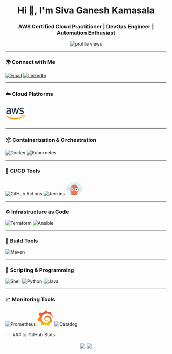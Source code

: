<h1 align="center">Hi 👋, I'm Siva Ganesh Kamasala</h1>
<h3 align="center">AWS Certified Cloud Practitioner | DevOps Engineer | Automation Enthusiast</h3>

<p align="center">
  <img src="https://komarev.com/ghpvc/?username=sivaganeshhere&label=Profile%20views&color=0e75b6&style=flat" alt="profile views" />
</p>

---

### 🌍 Connect with Me

[![Email](https://img.shields.io/badge/Gmail-D14836?style=for-the-badge&logo=gmail&logoColor=white)](mailto:sivaganeshhere@gmail.com)
[![LinkedIn](https://img.shields.io/badge/LinkedIn-blue?style=for-the-badge&logo=linkedin&logoColor=white)](https://www.linkedin.com/in/sivaganeshhere)

---

### ☁️ Cloud Platforms

<p align="left">
  <img src="https://raw.githubusercontent.com/devicons/devicon/master/icons/amazonwebservices/amazonwebservices-original-wordmark.svg" title="AWS" alt="AWS" width="60" height="60"/>
</p>

---

### 📦 Containerization & Orchestration

<p align="left">
  <img src="https://cdn.jsdelivr.net/gh/devicons/devicon/icons/docker/docker-original.svg" title="Docker" alt="Docker" width="50" height="50"/>
  <img src="https://cdn.jsdelivr.net/gh/devicons/devicon/icons/kubernetes/kubernetes-plain.svg" title="Kubernetes" alt="Kubernetes" width="50" height="50"/>
</p>

---

### 🔁 CI/CD Tools

<p align="left">
  <img src="https://cdn.jsdelivr.net/gh/devicons/devicon/icons/github/github-original.svg" title="GitHub Actions" alt="GitHub Actions" width="50" height="50"/>
  <img src="https://cdn.jsdelivr.net/gh/devicons/devicon/icons/jenkins/jenkins-original.svg" title="Jenkins" alt="Jenkins" width="50" height="50"/>
  <img src="https://raw.githubusercontent.com/argoproj/argo-cd/master/docs/assets/logo.png" title="Argo CD" alt="Argo CD" width="50" height="50"/>
</p>

---

### ⚙️ Infrastructure as Code

<p align="left">
  <img src="https://cdn.jsdelivr.net/gh/devicons/devicon/icons/terraform/terraform-original.svg" title="Terraform" alt="Terraform" width="50" height="50"/>
  <img src="https://cdn.jsdelivr.net/gh/devicons/devicon/icons/ansible/ansible-original.svg" title="Ansible" alt="Ansible" width="50" height="50"/>
</p>

---

### 🔨 Build Tools

<p align="left">
  <img src="https://cdn.jsdelivr.net/gh/devicons/devicon/icons/maven/maven-original.svg" title="Maven" alt="Maven" width="50" height="50"/>



</p>

---

### 🧾 Scripting & Programming

<p align="left">
  <img src="https://cdn.jsdelivr.net/gh/devicons/devicon/icons/bash/bash-original.svg" title="Shell Script" alt="Shell" width="50" height="50"/>
  <img src="https://cdn.jsdelivr.net/gh/devicons/devicon/icons/python/python-original.svg" title="Python" alt="Python" width="50" height="50"/>
  <img src="https://cdn.jsdelivr.net/gh/devicons/devicon/icons/java/java-original.svg" title="Java" alt="Java" width="50" height="50"/>
</p>

---
### 📈 Monitoring Tools

<p align="left">
 <img src="https://upload.wikimedia.org/wikipedia/commons/3/38/Prometheus_software_logo.svg" title="Prometheus" alt="Prometheus" width="40" height="40"/>

  <img src="https://raw.githubusercontent.com/grafana/grafana/main/public/img/grafana_icon.svg" title="Grafana" alt="Grafana" width="50" height="50"/>
  <img src="https://cdn.worldvectorlogo.com/logos/datadog.svg" title="Datadog" alt="Datadog" width="40" height="40"/>

</p>
---
### 📊 GitHub Stats

<p align="center">
  <img src="https://github-readme-stats.vercel.app/api?username=sivaganeshhere&show_icons=true&theme=radical" height="160"/>
  <img src="https://github-readme-stats.vercel.app/api/top-langs/?username=sivaganeshhere&layout=compact&theme=radical" height="160"/>
</p>



